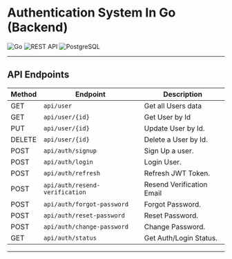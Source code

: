 # Authentication System In Go (Backend)

![Go](https://img.shields.io/badge/Go-1.23-blue)
![REST API](https://img.shields.io/badge/REST-API-brightgreen)
![PostgreSQL](https://img.shields.io/badge/Database-PostgreSQL-blue)

---

## API Endpoints

| Method | Endpoint                       | Description               |
| ------ | ------------------------------ | ------------------------- |
| GET    | `api/user`                     | Get all Users data        |
| GET    | `api/user/{id}`                | Get User by Id            |
| PUT    | `api/user/{id}`                | Update User by Id.        |
| DELETE | `api/user/{id}`                | Delete a User by Id.      |
| POST   | `api/auth/signup`              | Sign Up a user.           |
| POST   | `api/auth/login`               | Login User.               |
| POST   | `api/auth/refresh`             | Refresh JWT Token.        |
| POST   | `api/auth/resend-verification` | Resend Verification Email |
| POST   | `api/auth/forgot-password`     | Forgot Password.          |
| POST   | `api/auth/reset-password`      | Reset Password.           |
| POST   | `api/auth/change-password`     | Change Password.          |
| GET    | `api/auth/status`              | Get Auth/Login Status.    |

---

